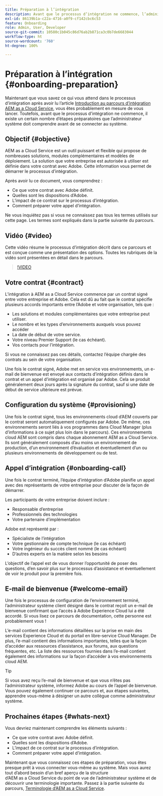 ```yaml
---
title: Préparation à l’intégration
description: Avant que le processus d’intégration ne commence, l’administrateur système doit comprendre un certain nombre d’étapes préparatoires avant de se connecter au système.
exl-id: 86139b1a-c22a-4716-a0f9-cf142cbc6c53
feature: Onboarding
role: Admin, User, Developer
source-git-commit: 10580c1b045c86d76ab2b871ca3c0b7de6683044
workflow-type: ht
source-wordcount: '760'
ht-degree: 100%

---
```


# Préparation à l’intégration {#onboarding-preparation}

Maintenant que vous savez ce qui vous attend dans le processus d’intégration après avoir lu l’article [Introduction au parcours d’intégration AEM as a Cloud Service](overview.md), vous êtes probablement en mesure de vous lancer. Toutefois, avant que le processus d’intégration ne commence, il existe un certain nombre d’étapes préparatoires que l’administrateur système doit comprendre avant de se connecter au système.

## Objectif {#objective}

AEM as a Cloud Service est un outil puissant et flexible qui propose de nombreuses solutions, modules complémentaires et modèles de déploiement. La solution que votre entreprise est autorisée à utiliser est définie dans votre contrat avec Adobe. Cette information vous permet de démarrer le processus d’intégration.

Après avoir lu ce document, vous comprendrez :

* Ce que votre contrat avec Adobe définit.
* Quelles sont les dispositions d’Adobe.
* L’impact de ce contrat sur le processus d’intégration.
* Comment préparer votre appel d’intégration.

Ne vous inquiétez pas si vous ne connaissez pas tous les termes utilisés sur cette page. Les termes sont expliqués dans la partie suivante du parcours.

## Vidéo  {#video}

Cette vidéo résume le processus d’intégration décrit dans ce parcours et est conçue comme une présentation des options. Toutes les rubriques de la vidéo sont présentées en détail dans le parcours.

>[!VIDEO](https://video.tv.adobe.com/v/3431499/?quality=12&learn=on&captions=fre_fr)

## Votre contrat {#contract}

L’intégration à AEM as a Cloud Service commence par un contrat signé entre votre entreprise et Adobe. Cela est dû au fait que le contrat spécifie plusieurs accords importants entre l’Adobe et votre organisation, tels que :

* Les solutions et modules complémentaires que votre entreprise peut utiliser.
* Le nombre et les types d’environnements auxquels vous pouvez accéder
* La date de début de votre service.
* Votre niveau Premier Support (le cas échéant).
* Vos contacts pour l’intégration.

Si vous ne connaissez pas ces détails, contactez l’équipe chargée des contrats au sein de votre organisation.

Une fois le contrat signé, Adobe met en service vos environnements, un e-mail de bienvenue est envoyé aux contacts d’intégration définis dans le contrat et un appel d’intégration est organisé par Adobe. Cela se produit généralement deux jours après la signature du contrat, sauf si une date de début de service ultérieure est prévue.

## Configuration du système {#provisioning}

Une fois le contrat signé, tous les environnements cloud d’AEM couverts par le contrat seront automatiquement configurés par Adobe. De même, ces environnements seront liés à vos programmes dans Cloud Manager (plus d’informations à ce sujet plus loin dans le parcours). Ces environnements cloud AEM sont compris dans chaque abonnement AEM as a Cloud Service. Ils sont généralement composés d’au moins un environnement de production, d’un environnement d’évaluation et éventuellement d’un ou plusieurs environnements de développement ou de test.

## Appel d’intégration {#onboarding-call}

Une fois le contrat terminé, l’équipe d’intégration d’Adobe planifie un appel avec des représentants de votre entreprise pour discuter de la façon de démarrer.

Les participants de votre entreprise doivent inclure :

* Responsable d’entreprise
* Professionnels des technologies
* Votre partenaire d’implémentation

Adobe est représenté par :

* Spécialiste de l’intégration
* Votre gestionnaire de compte technique (le cas échéant)
* Votre ingénieur du succès client nommé (le cas échéant)
* D’autres experts en la matière selon les besoins

L’objectif de l’appel est de vous donner l’opportunité de poser des questions, d’en savoir plus sur le processus d’assistance et éventuellement de voir le produit pour la première fois.

## E-mail de bienvenue {#welcome-email}

Une fois le processus de configuration de l’environnement terminé, l’administrateur système client désigné dans le contrat reçoit un e-mail de bienvenue confirmant que l’accès à Adobe Experience Cloud lui a été accordé. Si vous lisez ce parcours de documentation, cette personne est probablement vous !

L’e-mail contient des informations détaillées sur la prise en main des services Experience Cloud et du portail en libre-service Cloud Manager. De plus, l’e-mail contient des informations importantes, telles que la façon d’accéder aux ressources d’assistance, aux forums, aux questions fréquentes, etc. La liste des ressources fournies dans l’e-mail contient également des informations sur la façon d’accéder à vos environnements cloud AEM.

>[!TIP]
>
>Si vous avez reçu l’e-mail de bienvenue et que vous n’êtes pas l’administrateur système, informez Adobe au cours de l’appel de bienvenue. Vous pouvez également continuer ce parcours et, aux étapes suivantes, apprendre vous-même à désigner un autre collègue comme administrateur système.

## Prochaines étapes {#whats-next}

Vous devriez maintenant comprendre les éléments suivants :

* Ce que votre contrat avec Adobe définit.
* Quelles sont les dispositions d’Adobe.
* L’impact de ce contrat sur le processus d’intégration.
* Comment préparer votre appel d’intégration.

Maintenant que vous connaissez ces étapes de préparation, vous êtes presque prêt à vous connecter vous-même au système. Mais vous aurez tout d’abord besoin d’un bref aperçu de la structure d’AEM as a Cloud Service du point de vue de l’administrateur système et de découvrir une terminologie importante. Passez à la partie suivante du parcours, [Terminologie d’AEM as a Cloud Service](terminology.md).
